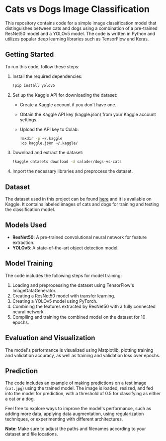 # Cats vs Dogs Image Classification

This repository contains code for a simple image classification model that distinguishes between cats and dogs using a combination of a pre-trained ResNet50 model and a YOLOv5 model. The code is written in Python and utilizes popular deep learning libraries such as TensorFlow and Keras.

## Getting Started

To run this code, follow these steps:

1. Install the required dependencies:

    ```bash
    !pip install yolov5
    ```

2. Set up the Kaggle API for downloading the dataset:

    - Create a Kaggle account if you don't have one.
    - Obtain the Kaggle API key (kaggle.json) from your Kaggle account settings.
    - Upload the API key to Colab:

        ```bash
        !mkdir -p ~/.kaggle
        !cp kaggle.json ~/.kaggle/
        ```

3. Download and extract the dataset:

    ```bash
    !kaggle datasets download -d salader/dogs-vs-cats
    ```

4. Import the necessary libraries and preprocess the dataset.

## Dataset

The dataset used in this project can be found [here](https://www.kaggle.com/datasets/salader/dogs-vs-cats) and it is available on Kaggle. It contains labeled images of cats and dogs for training and testing the classification model.

## Models Used

- **ResNet50**: A pre-trained convolutional neural network for feature extraction.
- **YOLOv5**: A state-of-the-art object detection model.

## Model Training

The code includes the following steps for model training:

1. Loading and preprocessing the dataset using TensorFlow's ImageDataGenerator.
2. Creating a ResNet50 model with transfer learning.
3. Creating a YOLOv5 model using PyTorch.
4. Combining the features extracted by ResNet50 with a fully connected neural network.
5. Compiling and training the combined model on the dataset for 10 epochs.

## Evaluation and Visualization

The model's performance is visualized using Matplotlib, plotting training and validation accuracy, as well as training and validation loss over epochs.

## Prediction

The code includes an example of making predictions on a test image (`cat.jpg`) using the trained model. The image is loaded, resized, and fed into the model for prediction, with a threshold of 0.5 for classifying as either a cat or a dog.

Feel free to explore ways to improve the model's performance, such as adding more data, applying data augmentation, using regularization techniques, or experimenting with different architectures.

**Note**: Make sure to adjust the paths and filenames according to your dataset and file locations.
